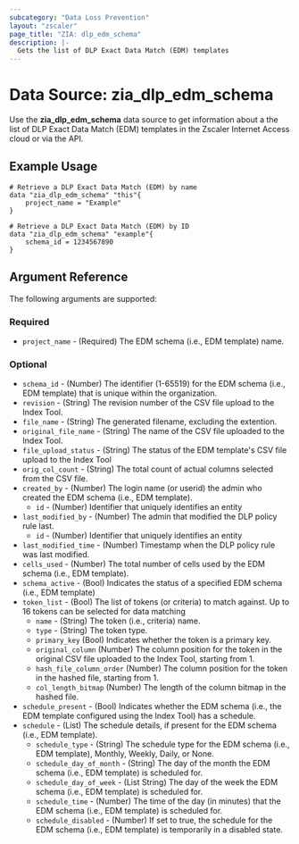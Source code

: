 ```yaml
---
subcategory: "Data Loss Prevention"
layout: "zscaler"
page_title: "ZIA: dlp_edm_schema"
description: |-
  Gets the list of DLP Exact Data Match (EDM) templates
---
```


# Data Source: zia_dlp_edm_schema

Use the **zia_dlp_edm_schema** data source to get information about a the list of DLP Exact Data Match (EDM) templates in the Zscaler Internet Access cloud or via the API.

## Example Usage

```hcl
# Retrieve a DLP Exact Data Match (EDM) by name
data "zia_dlp_edm_schema" "this"{
    project_name = "Example"
}
```

```hcl
# Retrieve a DLP Exact Data Match (EDM) by ID
data "zia_dlp_edm_schema" "example"{
    schema_id = 1234567890
}
```

## Argument Reference

The following arguments are supported:

### Required

* `project_name` - (Required) The EDM schema (i.e., EDM template) name.

### Optional

* `schema_id` - (Number) The identifier (1-65519) for the EDM schema (i.e., EDM template) that is unique within the organization.
* `revision` - (String) The revision number of the CSV file upload to the Index Tool.
* `file_name` - (String) The generated filename, excluding the extention.
* `original_file_name` - (String) The name of the CSV file uploaded to the Index Tool.
* `file_upload_status` - (String) The status of the EDM template's CSV file upload to the Index Tool
* `orig_col_count` - (String) The total count of actual columns selected from the CSV file.
* `created_by` - (Number)  The login name (or userid) the admin who created the EDM schema (i.e., EDM template).
  * `id` - (Number) Identifier that uniquely identifies an entity
* `last_modified_by` - (Number)  The admin that modified the DLP policy rule last.
  * `id` - (Number) Identifier that uniquely identifies an entity
* `last_modified_time` - (Number) Timestamp when the DLP policy rule was last modified.
* `cells_used` - (Number) The total number of cells used by the EDM schema (i.e., EDM template).
* `schema_active` - (Bool) Indicates the status of a specified EDM schema (i.e., EDM template)
* `token_list` - (Bool) The list of tokens (or criteria) to match against. Up to 16 tokens can be selected for data matching
  * `name` - (String) The token (i.e., criteria) name.
  * `type` - (String) The token type.
  * `primary_key` (Bool) Indicates whether the token is a primary key.
  * `original_column` (Number) The column position for the token in the original CSV file uploaded to the Index Tool, starting from 1.
  * `hash_file_column_order` (Number) The column position for the token in the hashed file, starting from 1.
  * `col_length_bitmap` (Number) The length of the column bitmap in the hashed file.
* `schedule_present` - (Bool) Indicates whether the EDM schema (i.e., the EDM template configured using the Index Tool) has a schedule.
* `schedule` - (List) The schedule details, if present for the EDM schema (i.e., EDM template).
  * `schedule_type` - (String) The schedule type for the EDM schema (i.e., EDM template), Monthly, Weekly, Daily, or None.
  * `schedule_day_of_month` - (String) The day of the month the EDM schema (i.e., EDM template) is scheduled for.
  * `schedule_day_of_week` - (List String) The day of the week the EDM schema (i.e., EDM template) is scheduled for.
  * `schedule_time` - (Number) The time of the day (in minutes) that the EDM schema (i.e., EDM template) is scheduled for.
  * `schedule_disabled` - (Number) If set to true, the schedule for the EDM schema (i.e., EDM template) is temporarily in a disabled state.
